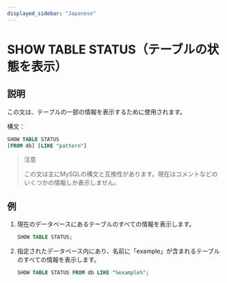 ```yaml
---
displayed_sidebar: "Japanese"
---
```


# SHOW TABLE STATUS（テーブルの状態を表示）

## 説明

この文は、テーブルの一部の情報を表示するために使用されます。

構文：

```sql
SHOW TABLE STATUS
[FROM db] [LIKE "pattern"]
```

> 注意
>
> この文は主にMySQLの構文と互換性があります。現在はコメントなどのいくつかの情報しか表示しません。

## 例

1. 現在のデータベースにあるテーブルのすべての情報を表示します。

    ```SQL
    SHOW TABLE STATUS;
    ```

2. 指定されたデータベース内にあり、名前に「example」が含まれるテーブルのすべての情報を表示します。

    ```SQL
    SHOW TABLE STATUS FROM db LIKE "%example%";
    ```